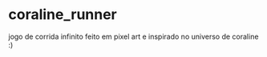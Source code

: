 # coraline_runner
jogo de corrida infinito feito em pixel art e inspirado no universo de coraline :)
